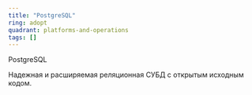 ```yaml
---
title: "PostgreSQL"
ring: adopt
quadrant: platforms-and-operations
tags: []
---
```


PostgreSQL

Надежная и расширяемая реляционная СУБД с открытым исходным кодом.
